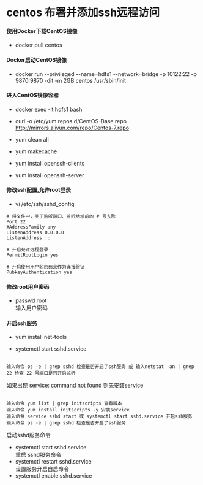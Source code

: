# centos 布署并添加ssh远程访问

#### 使用Docker下载CentOS镜像
* docker pull centos  

#### Docker启动CentOS镜像
* docker run --privileged --name=hdfs1 --network=bridge -p 10122:22 -p 9870:9870 -dit -m 2GB centos /usr/sbin/init

#### 进入CentOS镜像容器
* docker exec -it hdfs1 bash  

* curl -o /etc/yum.repos.d/CentOS-Base.repo http://mirrors.aliyun.com/repo/Centos-7.repo  
* yum clean all  
* yum makecache  

* yum install openssh-clients  
* yum install openssh-server  

#### 修改ssh配置,允许root登录
* vi /etc/ssh/sshd_config  
```
# 将文件中，关于监听端口、监听地址前的 # 号去除
Port 22
#AddressFamily any
ListenAddress 0.0.0.0
ListenAddress ::

# 开启允许远程登录
PermitRootLogin yes

# 开启使用用户名密码来作为连接验证
PubkeyAuthentication yes  
```

#### 修改root用户密码
* passwd root  
输入用户密码

#### 开启ssh服务
* yum install net-tools  
 
* systemctl start sshd.service  
<pre><code>
输入命令 ps -e | grep sshd 检查是否开启了ssh服务 或 输入netstat -an | grep 22 检查 22 号端口是否开启监听  
</code></pre>

如果出现 service: command not found 则先安装service  
<pre><code>
输入命令 yum list | grep initscripts 查看版本  
输入命令 yum install initscripts -y 安装service  
输入命令 service sshd start 或 systemctl start sshd.service 开启ssh服务  
输入命令 ps -e | grep sshd 检查是否开启了ssh服务  
</code></pre>

启动sshd服务命令 
* systemctl start sshd.service  
重启 sshd服务命令 
* systemctl restart sshd.service  
设置服务开启自启命令 
* systemctl enable sshd.service  
